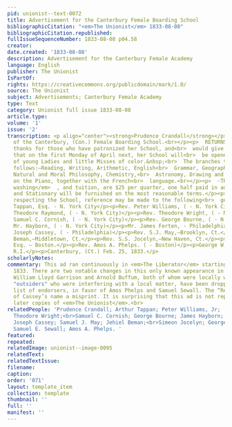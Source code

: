 ```yaml
---
pid: unionist--text-0072
title: Advertisement for the Canterbury Female Boarding School
bibliographicCitation: "<em>The Unionist</em> 1833-08-08"
bibliographicCitation.republished: 
fullIssueSequenceNumber: 1833-08-08 p04.58
creator: 
date.created: '1833-08-08'
description: Advertisement for the Canterbury Female Academy
language: English
publisher: The Unionist
IsPartOf: 
rights: https://creativecommons.org/publicdomain/mark/1.0/
source: The Unionist
subject: Advertisements; Canterbury Female Academy
type: Text
category: Unionist full issue 1833-08-08
article.type: 
volume: '1'
issue: '2'
transcription: <p align="center"><strong>Prudence Crandall</strong></p><p align="center">  Principal
  of the Canterbury, (Con.) Female Boarding School.<br></p><p>  RETURNS her most sincere
  thanks for those who have patronized her School, and<br>  would give information
  that on the first Monday of April next, her School will<br>  be opened for the reception
  of young Ladies and little Misses of color.&nbsp;<br>  The branches taught are as
  follows:—Reading, Writing, Arithmetic, English<br>  Grammar, Geography, History,
  Natural and Moral Philosophy, Chemistry,<br>  Astronomy, Drawing and Painting, Music
  on the Piano, together with the French<br>  language.<br></p><p>  ☞The terms, including<br>  <em>board,
  washing</em>  , and tuition, are $25 per quarter, one half paid in advance.<br></p><p>☞Books
  and Stationary will be furnished on the most reasonable terms.</p><p>  For information
  respecting the School, reference may be made to the following<br>  gentlemen, viz.—<br></p><p>Arthur
  Tappan, Esq. - N. York City</p><p>Rev. Peter Williams, ( - N. York City)</p><p>Rev.
  Theodore Raymond, ( - N. York City)</p><p>Rev. Theodore Wright, ( - N. York City)</p><p>Rev.
  Samuel C. Cornish, ( - N. York City)</p><p>Rev. George Bourne, ( - N. York City)</p><p>Rev.
  Mr. Hayborn, ( - N. York City)</p><p>Mr. James Forten, - Philadelphia</p><p>Rev.
  Joseph Cassey, ( - Philadelphia)</p><p>Rev. S.J. May,—Brooklyn, Ct.</p><p>Rev. Mr.
  Beman,—Middletown, Ct.</p><p>Rev. S.S. Jocelyn,—New Haven, Ct.</p><p>S.E. Sewall
  Esq. — Boston.</p><p>Rev. Amos A. Phelps. ( - Boston)</p><p>George W. Benson,—Providence,
  R.I.</p><p>Canterbury, (Ct.) Feb. 25, 1833.</p>
scholarlyNotes: 
commentary: This ad ran continuously in <em>The Liberator</em> starting in March of
  1833. There are two notable changes in this only known appearance in <em>The Unionist</em>.
  William Lloyd Garrison and Arnold Buffum, both of whom were locally well-known as
  "outsiders" who were interfering with a local matter, have been dropped from the
  list of endorsers, in favor of Amos Phelps and Samuel Sewall. The “Rev.” in front
  of Cassey’s name a misprint. It is surprising that this ad is not reprinted in the
  later copies of <em>The Unionist</em>.<br>
relatedPeople: 'Prudence Crandall; Arthur Tappan; Peter Williams, Jr;  Theodore Raymond;
  Theodore Wright;<br>Samuel C. Cornish; George Bourne; James Hayborn; James Forten;
  Joseph Cassey; Samuel J. May; Jehiel Beman;<br>Simeon Jocelyn; George Benson Jr.;
  Samuel E. Sewall; Amos A. Phelps. '
featured: 
repeated: 
relatedImage: unionist--image-0095
relatedText: 
relatedTextIssue: 
filename: 
caption: 
order: '071'
layout: template_item
collection: template
thumbnail: ''
full: ''
manifest: ''
---
```


